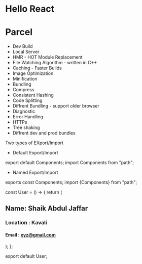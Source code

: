# Hello React



# Parcel
- Dev Build
- Local Server
- HMR - HOT Module Replacement
- File Watching Algorithm - written in C++
- Caching - Faster Builds
- Image Optimization 
- Minification 
- Bundling
- Compress
- Consistent Hashing
- Code Splitting
- Diffrent Bundling - support older browser
- Diagnostic
- Error Handling
- HTTPs
- Tree shaking
- Diffrent dev and prod bundles


Two types of EXport/Import

- Default Export/Import

export default Components;
import Components from "path";

- Named Export/Import

exports const Components;
import {Components} from "path";








const User = () => {
    return (
        <div>
            <h2>Name: Shaik Abdul Jaffar</h2>
            <h3>Location : Kavali</h3>
            <h4>Email : xyz@gmail.com</h4>
        </div>
    );
};

export default User;




